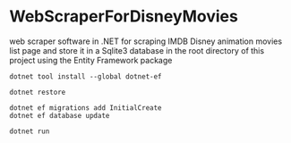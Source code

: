 # WebScraperForDisneyMovies
web scraper software in .NET for scraping IMDB Disney animation movies list page and store it in a Sqlite3 database in the root directory of this project using the Entity Framework package

```
dotnet tool install --global dotnet-ef 
```

```
dotnet restore
```

```
dotnet ef migrations add InitialCreate 
dotnet ef database update 
```

```
dotnet run
```

